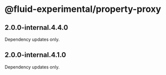 # @fluid-experimental/property-proxy

## 2.0.0-internal.4.4.0

Dependency updates only.

## 2.0.0-internal.4.1.0

Dependency updates only.
